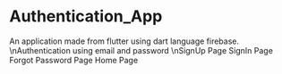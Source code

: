 # Authentication_App

An application made from flutter using dart language firebase.
\nAuthentication using email and password
\nSignUp Page
SignIn Page
Forgot Password Page
Home Page
